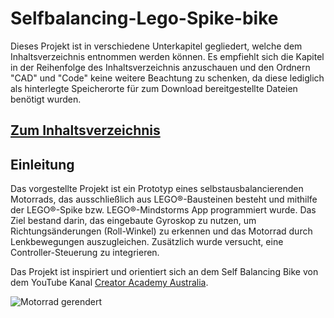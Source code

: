 # Selfbalancing-Lego-Spike-bike

Dieses Projekt ist in verschiedene Unterkapitel gegliedert, welche dem Inhaltsverzeichnis entnommen werden können.
Es empfiehlt sich die Kapitel in der Reihenfolge des Inhaltsverzeichnis anzuschauen und den Ordnern "CAD" und "Code" keine weitere Beachtung zu schenken, da diese lediglich als hinterlegte Speicherorte für zum Download bereitgestellte Dateien benötigt wurden. 

## [Zum Inhaltsverzeichnis](00-Inhaltsverzeichnis.md)

## Einleitung

Das vorgestellte Projekt ist ein Prototyp eines selbstausbalancierenden Motorrads, das ausschließlich aus LEGO®-Bausteinen besteht und mithilfe der LEGO®-Spike bzw. LEGO®-Mindstorms App programmiert wurde. Das Ziel bestand darin, das eingebaute Gyroskop zu nutzen, um Richtungsänderungen (Roll-Winkel) zu erkennen und das Motorrad durch Lenkbewegungen auszugleichen. Zusätzlich wurde versucht, eine Controller-Steuerung zu integrieren.

Das Projekt ist inspiriert und orientiert sich an dem Self Balancing Bike von dem YouTube Kanal [Creator Academy Australia](https://www.youtube.com/watch?v=MCVW2Uqanlw).

![Motorrad gerendert](https://github.com/ITMimi/Selfbalancing-Lego-Spike-bike/assets/153182286/60a006b5-6999-48e9-98ae-e05d470d66ad)




